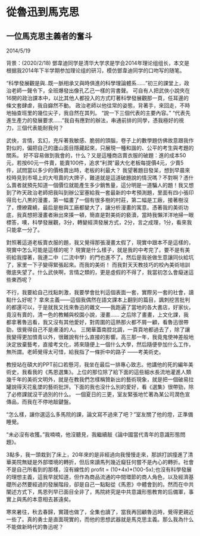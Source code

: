 # 從魯迅到馬克思   
## 一位馬克思主義者的奮斗
2014/5/19

背景：(2020/2/18) 鄧韋迪同学是清华大学求是学会2014年理论组组长，本文是根据我2014年下半学期参加理论组的研习，模仿鄧韋迪同学的口吻写的随笔。

“科學發展觀是與..既一脈相承又與時俱進的科學理論體系……”初三的課堂上，政治老師一聲令下，全班爆發出像孔乙己一樣的背書聲。
可自有人把武俠小說夾在16開的政治課本中，以比其他人都投入的方式盯著科學發展觀那一頁，任耳邊的條文套肆虐，我自巋然不動。
政治老師以他往常的姿態，背著手，來回走，不時地抽查班里的幾位尖子，我自然在其列。
“說一下三個代表的主要內容。”
“代表先進生產力的發展要求……”我自有應對的辦法，串通前排的同學，憑我極好的視力，三個代表能耐我何？
 
武俠，言情，玄幻，充斥著我敏感、脆弱的頭腦，卷子上的數學題仿佛故意跟我作對似的，偏把自己的廬山面目隱藏起來，只展現一種和諧的、公平的考生與考題的關系。
好不容易做到我會的，什么？又是這種商店賣衣服的破題：進的成本50元，若按60元一件賣，能賣100件，追求“利潤”最大化老板每提價4元，少賣5件，試問當以多少的價格賣出時，老板的利最大？
我望著題目發呆，想到早晨來校時見到市場上的大甩賣的大牌子，難道就是這道破題說的情況嗎？不對啊？憑什么賣者就預先知道一個價位就能產生多少銷售量，這分明是一道騙人的題！我又想到了昨天政治老師把我叫到辦公室塞給我一套最新的中考預測題，里面有四小張印得烏七八黒的漫畫，第一幅畫了一個有很多樹的村莊，第二幅是工廠，接著樹沒了，煙繚霧繞，最后是樹與工廠都變大了，讓分析漫畫的寓意。憑著我的美術功底，我真想把漫畫者揪出來揍一頓，簡直是對美術的褻瀆，當時我懶洋洋地掃一眼標答，噢，科學發展觀，3分，轉變經濟發展方式，2分，言之成理，1分，看來我只能拿一分了。

對照著這道老板賣衣服的題，我又覺得那張漫畫太假了，現實中跟本不是這樣的，現實中怎么可能是這樣的呢？
現實是什么樣子，就是我的中考完了。要不是有美術給我撐著，我連二中（二流中學）的門也進不了。然后是我爸做生意讓同伙給坑了，家里一下子變得緊張起來。而我的美術！
而我對天天教技巧的校內美術培訓徹底失望了。什么武俠啊，言情之類的，更是虛假的不得了，我當初怎么會癡迷這些東西呢？

不行，我要給自己找點刺激，我要學會批判這個表面一套，實際另一套的社會，讀點什么好呢？
拿來主義——這個我偶然在語文課本上翻到的篇目，諷刺挖苦批判的都還可以，于是就我又找來魯迅的雜文——我跑遍了當地的各大書店，好家伙，竟沒有賣的，清一色的教輔與校園小說，漫畫……
之后除了畫畫，上文化課，我都拿著魯迅看，我又沒有其他愛好，對周圍的這熱那火都不屑一顧，看魯迅很帶勁，很覺得自己不是膚淺的人。
三閑華蓋南腔北調，一頁頁地都過去了，除了讓我變得更加憤青以外，很難說有什么直接的影響。高三那一年，我竟鬼使神差般地決定放棄藝考，直接考文化，將來隨便上一個什么大學，然后隨便參加什么工作，無所謂。老師覺得太可惜，給我指了一條折中的路子     ——考美術史。

教授站在碩大的PPT前口若懸河，我坐在最后一排專心致志。他講他的死的編年美術史，我看我的《馬恩選集》。上位的那位除了給下面的這些細水長流地灌進人類幾千年的美術文明外，就是在教我們怎樣稱贊新出的藝術現象，就是把一個破易拉罐說得天花亂墜的藝術批評。下面的我也沒什么別的愛好，看《選集》很帶勁，除了必修課就沒干過別的什么。
一個夏日的三更，室友緊張地忙著為某公司潤色宣傳品，而我在不停地敲鍵盤。

“怎么樣，讓你選這么多馬院的課，論文寫不過來了吧？”室友關了他的燈，正準備睡覺。

“未必沒有收獲。”我喃喃，他沒聽見，我繼續敲《論中國當代青年的意識形態問題》。

3點多，我一頭栽到了床上，20年來的是非經過向我慢慢走來，那誤打誤撞進了清華美院無疑是外部環境的轉折，但后來讀馬列幾近癡狂何嘗不是內心的轉折。社會不是自己所看到的那樣，沒有線性的 profit = (10+4x)*(100-5x);也沒有科學發展的理想主義，這我早就知道，但作為商品流通的中間環節的商人角色，以及經濟基礎所必然要經過的發展階段，卻是自己一點點從《馬恩》中體會到的。然而在中共闡述方式下，馬恩列早已面目全非了，馬院終究是中共意識形態教育的后備軍，事實上與馬的本意相去甚遠矣。

寒來暑往，秋去春歸，實踐也做了，全集也讀了，當我再回顧魯迅時，覺得更親近一些了。真的勇士是直面現實的，而他的思想武器就是馬克思主義。那么我為什么不能做新時代的魯迅呢？

